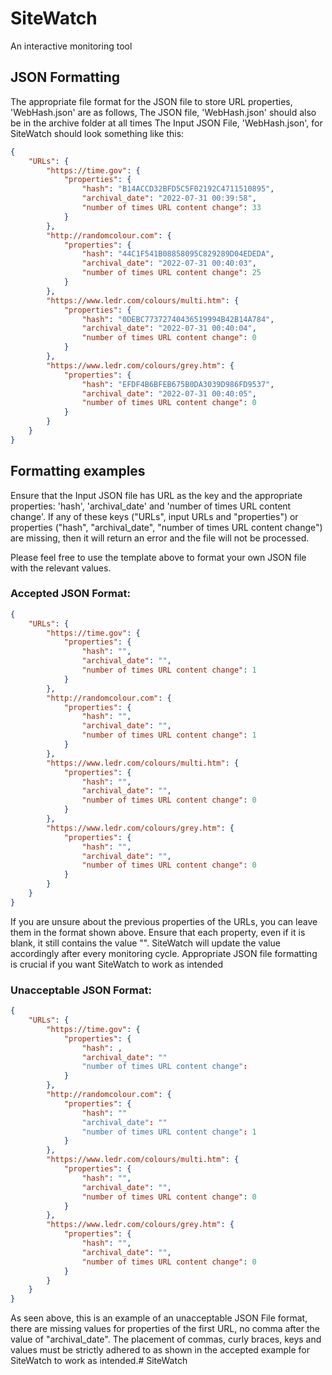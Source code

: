 # SiteWatch

An interactive monitoring tool 

## JSON Formatting
The appropriate file format for the JSON file to store URL properties, 'WebHash.json' are as follows,
The JSON file, 'WebHash.json' should also be in the archive folder at all times
The Input JSON File, 'WebHash.json',  for SiteWatch should look something like this: 

```json
{
    "URLs": {
        "https://time.gov": {
            "properties": {
                "hash": "B14ACCD32BFD5C5F02192C4711510895",
                "archival_date": "2022-07-31 00:39:58",
                "number of times URL content change": 33
            }
        },
        "http://randomcolour.com": {
            "properties": {
                "hash": "44C1F541B08858095C829289D04EDEDA",
                "archival_date": "2022-07-31 00:40:03",
                "number of times URL content change": 25
            }
        },
        "https://www.ledr.com/colours/multi.htm": {
            "properties": {
                "hash": "0DEBC77372740436519994B42B14A784",
                "archival_date": "2022-07-31 00:40:04",
                "number of times URL content change": 0
            }
        },
        "https://www.ledr.com/colours/grey.htm": {
            "properties": {
                "hash": "EFDF4B6BFEB675B0DA3039D986FD9537",
                "archival_date": "2022-07-31 00:40:05",
                "number of times URL content change": 0
            }
        }
    }
}
```

## Formatting examples
Ensure that the Input JSON file has URL as the key and the appropriate properties: 'hash', 'archival_date' and 'number of times URL content change'. If any of these keys ("URLs", input URLs and "properties") or properties ("hash", "archival_date",  "number of times URL content change") are missing, then it will return an error and the file will not be processed. 


Please feel free to use the template above to format your own JSON file with the relevant values. 

### Accepted JSON Format:
```json
{
    "URLs": {
        "https://time.gov": {
            "properties": {
                "hash": "",
                "archival_date": "",
                "number of times URL content change": 1
            }
        },
        "http://randomcolour.com": {
            "properties": {
                "hash": "",
                "archival_date": "",
                "number of times URL content change": 1
            }
        },
        "https://www.ledr.com/colours/multi.htm": {
            "properties": {
                "hash": "",
                "archival_date": "",
                "number of times URL content change": 0
            }
        },
        "https://www.ledr.com/colours/grey.htm": {
            "properties": {
                "hash": "",
                "archival_date": "",
                "number of times URL content change": 0
            }
        }
    }
}
````
If you are unsure about the previous properties of the URLs, you can leave them in the format shown above. Ensure that each property, even if it is blank, it still contains the value "". SiteWatch will update the value accordingly after every monitoring cycle. Appropriate JSON file formatting is crucial if you want SiteWatch to work as intended

### Unacceptable JSON Format:
```json
{
    "URLs": {
        "https://time.gov": {
            "properties": {
                "hash": ,
                "archival_date": ""
                "number of times URL content change": 
            }
        },
        "http://randomcolour.com": {
            "properties": {
                "hash": ""
                "archival_date": ""
                "number of times URL content change": 1
            }
        },
        "https://www.ledr.com/colours/multi.htm": {
            "properties": {
                "hash": "",
                "archival_date": "",
                "number of times URL content change": 0
            }
        },
        "https://www.ledr.com/colours/grey.htm": {
            "properties": {
                "hash": "",
                "archival_date": "",
                "number of times URL content change": 0
            }
        }
    }
}
````
As seen above, this is an example of an unacceptable JSON File format, there are missing values for properties of the first URL, no comma after the value of "archival_date". The placement of commas, curly braces, keys and values must be strictly adhered to as shown in the accepted example for SiteWatch to work as intended.# SiteWatch
